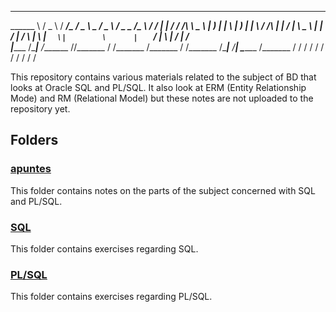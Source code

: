 
__________    _____    ____________________    ________  ___________     ________      ________________________    _________
\______   \  /  _  \  /   _____/\_   _____/    \______ \ \_   _____/     \______ \    /  _  \__    ___/\_____  \  /   _____/
 |    |  _/ /  /_\  \ \_____  \  |    __)_      |    |  \ |    __)_       |    |  \  /  /_\  \|    |    /   |   \ \_____  \ 
 |    |   \/    |    \/        \ |        \     |    `   \|        \      |    `   \/    |    \    |   /    |    \/        \
 |______  /\____|__  /_______  //_______  /    /_______  /_______  /     /_______  /\____|__  /____|   \_______  /_______  /
        \/         \/        \/         \/             \/        \/              \/         \/                 \/        \/ 


This repository contains various materials related to the subject of BD that looks at Oracle SQL and PL/SQL. It also look at ERM (Entity Relationship Mode) and RM (Relational Model) but these notes are not uploaded to the repository yet.

## Folders  

### [apuntes](apuntes)
This folder contains notes on the parts of the subject concerned with SQL and PL/SQL.

### [SQL](SQL)
This folder contains exercises regarding SQL.

### [PL/SQL](PL_SQL)
This folder contains exercises regarding PL/SQL.      
